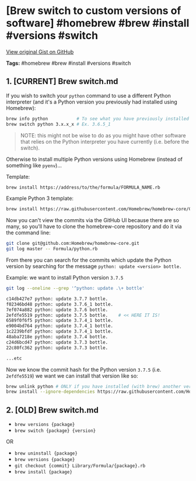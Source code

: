 # [Brew switch to custom versions of software] #homebrew #brew #install #versions #switch

[View original Gist on GitHub](https://gist.github.com/Integralist/cbbbb95b571bd08bb5aa)

**Tags:** #homebrew #brew #install #versions #switch

## 1. [CURRENT] Brew switch.md

If you wish to switch your `python` command to use a different Python interpreter (and it's a Python version you previously had installed using Homebrew):

```bash
brew info python           # To see what you have previously installed
brew switch python 3.x.x_x # Ex. 3.6.5_1
```

> NOTE: this might not be wise to do as you might have other software that relies on the Python interpreter you have currently (i.e. before the switch).

Otherwise to install multiple Python versions using Homebrew (instead of something like `pyenv`)...

Template:

```bash
brew install https://address/to/the/formula/FORMULA_NAME.rb
```

Example Python 3 template:

```bash
brew install https://raw.githubusercontent.com/Homebrew/homebrew-core/COMMIT_IDENTIFIER/Formula/python.rb
```

Now you can't view the commits via the GitHub UI because there are so many, so you'll have to clone the homebrew-core repository and do it via the command line:

```bash
git clone git@github.com:Homebrew/homebrew-core.git
git log master -- Formula/python.rb
```

From there you can search for the commits which update the Python version by searching for the message `python: update <version> bottle.`

Example: we want to install Python version `3.7.5`

```bash
git log --oneline --grep '^python: update .\+ bottle'

c14db427e7 python: update 3.7.7 bottle.
f02346bd48 python: update 3.7.6_1 bottle.
7ef074a882 python: update 3.7.6 bottle.
2efdfe5519 python: update 3.7.5 bottle.    # << HERE IT IS!
6589f0f6f5 python: update 3.7.4_1 bottle.
e9004bd764 python: update 3.7.4_1 bottle.
1c2239bfdf python: update 3.7.4_1 bottle.
48aba7218e python: update 3.7.4 bottle.
c24d6bcd47 python: update 3.7.3 bottle.
22c80fc362 python: update 3.7.3 bottle.

...etc
```

Now we know the commit hash for the Python version `3.7.5` (i.e. `2efdfe5519`) we want we can install that version like so:

```bash
brew unlink python # ONLY if you have installed (with brew) another version of python 3
brew install --ignore-dependencies https://raw.githubusercontent.com/Homebrew/homebrew-core/2efdfe5519/Formula/python.rb
```

## 2. [OLD] Brew switch.md

- `brew versions {package}`
- `brew switch {package} {version}`

OR

- `brew uninstall {package}`
- `brew versions {package}`
- `git checkout {commit} Library/Formula/{package}.rb`
- `brew install {package}`

